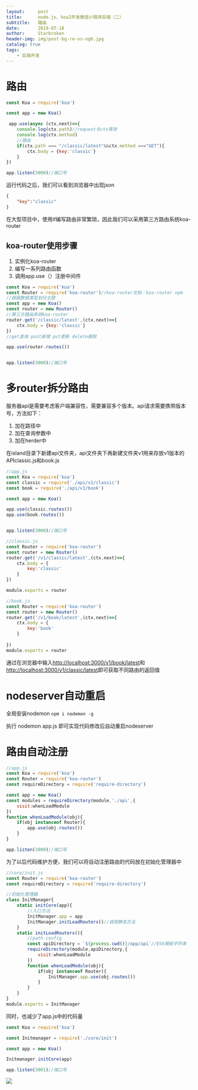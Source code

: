 ```yaml
---
layout:     post
title:      node.js、koa2开发微信小程序后端（二）
subtitle:   路由
date:       2019-07-18
author:     Starbroken
header-img: img/post-bg-re-vs-ng6.jpg
catalog: true
tags:
    - 后端开发
---
```

# 路由

```javascript
const Koa = require('koa')

const app = new Koa() 

 app.use(async (ctx,next)=>{
    console.log(ctx.path)//request与ctx等效
    console.log(ctx.method)
    //路由
    if(ctx.path === "/classic/latest"&&ctx.method ==="GET"){
        ctx.body = {key:'classic'}
    } 
}) 

app.listen(3000)//端口号
```

运行代码之后，我们可以看到浏览器中出现json

```json
{
    "key":"classic"
}
```

在大型项目中，使用if编写路由非常繁琐，因此我们可以采用第三方路由系统koa-router

## koa-router使用步骤

1. 实例化koa-router
2. 编写一系列路由函数
3. 调用app.use（）注册中间件

```javascript
const Koa = require('koa')
const Router = require('koa-router')//koa-router文档：koa-router npm
//根据数据类型划分主题
const app = new Koa() 
const router = new Router()
//第三方路由系统koa-router
router.get('/classic/latest',(ctx,next)=>{
    ctx.body = {key:'classic'}
})
//get查询 post新增 put更新 delete删除

app.use(router.routes())


app.listen(3000)//端口号
```

# 多router拆分路由

服务器api是需要考虑客户端兼容性，需要兼容多个版本。api请求需要携带版本号，方法如下：

1. 加在路径中
2. 加在查询参数中
3. 加在herder中

在island目录下新建api文件夹，api文件夹下再新建文件夹v1用来存放v1版本的APIclassic.js和book.js

```javascript
//app.js
const Koa = require('koa')
const classic = require('./api/v1/classic')
const book = require('./api/v1/book')

const app = new Koa() 

app.use(classic.routes())
app.use(book.routes())


app.listen(3000)//端口号
```

```javascript
//classic.js
const Router = require('koa-router')
const router = new Router()
router.get('/v1/classic/latest',(ctx,next)=>{
    ctx.body = {
    	key:'classic'
    }
})

module.exports = router
```

```javascript
//book.js
const Router = require('koa-router')
const router = new Router()
router.get('/v1/book/latest',(ctx,next)=>{
    ctx.body = {
        key:'book'
    }
    
})
module.exports = router
```

通过在浏览器中输入<http://localhost:3000/v1/book/latest>和<http://localhost:3000/v1/classic/latest>即可获取不同路由的返回值

# nodeserver自动重启

全局安装nodemon `npm i nodemon -g`

执行 nodemon app.js 即可实现代码修改后自动重启nodeserver

# 路由自动注册

```javascript
//app.js
const Koa = require('koa')
const Router = require('koa-router')
const requireDirectory = require('require-directory')

const app = new Koa() 
const modules = requireDirectory(module,'./api',{
    visit:whenLoadModule
})
function whenLoadModule(obj){
    if(obj instanceof Router){
        app.use(obj.routes())
    }
}

app.listen(3000)//端口号
```

为了以后代码维护方便，我们可以将自动注册路由的代码放在初始化管理器中

```javascript
//core/init.js
const Router = require('koa-router')
const requireDirectory = require('require-directory')

//初始化管理器
class InitManager{
    static initCore(app){
        //入口方法
        InitManager.app = app
        InitManager.initLoadRouters()//调用静态方法
    }
    static initLoadRouters(){
        //path config
        const apiDirectory = `${process.cwd()}/app/api`//ES6模板字符串  process.cwd获取根目录
        requireDirectory(module,apiDirectory,{
            visit:whenLoadModule
        })
        function whenLoadModule(obj){
            if(obj instanceof Router){
                InitManager.app.use(obj.routes())
            }
        }
    }
}
module.exports = InitManager
```

同时，也减少了app.js中的代码量

```javascript
const Koa = require('koa')

const Initmanager = require('./core/init')

const app = new Koa() 

Initmanager.initCore(app)

app.listen(3001)//端口号
```

![](https://cloud-minapp-26894.cloud.ifanrusercontent.com/1hnziQgjPs8rUEbK.png)


